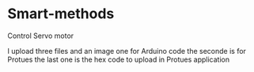 # Smart-methods
Control Servo motor

I upload three files and an image
one for Arduino code
the seconde is for Protues 
the last one is the hex code to upload in Protues application
